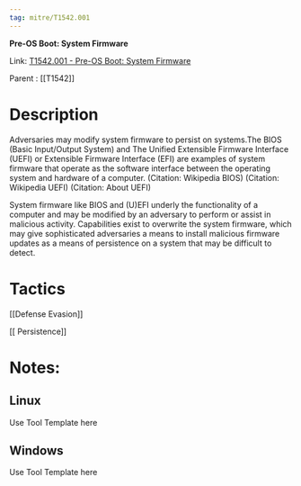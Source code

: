 ```yaml
---
tag: mitre/T1542.001
---
```


**Pre-OS Boot: System Firmware**

Link: [T1542.001 - Pre-OS Boot: System Firmware](https://attack.mitre.org/techniques/T1542/001)

Parent : [[T1542]]


# Description

Adversaries may modify system firmware to persist on systems.The BIOS (Basic Input/Output System) and The Unified Extensible Firmware Interface (UEFI) or Extensible Firmware Interface (EFI) are examples of system firmware that operate as the software interface between the operating system and hardware of a computer. (Citation: Wikipedia BIOS) (Citation: Wikipedia UEFI) (Citation: About UEFI)

System firmware like BIOS and (U)EFI underly the functionality of a computer and may be modified by an adversary to perform or assist in malicious activity. Capabilities exist to overwrite the system firmware, which may give sophisticated adversaries a means to install malicious firmware updates as a means of persistence on a system that may be difficult to detect.

# Tactics


[[Defense Evasion]]

[[ Persistence]]


# Notes:

## Linux

Use Tool Template here

## Windows

Use Tool Template here